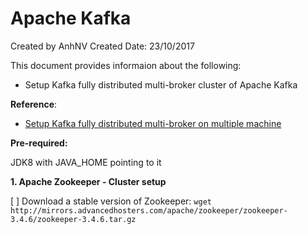 # Apache Kafka
Created by AnhNV Created Date: 23/10/2017

This document provides informaion about the following:

- Setup Kafka fully distributed multi-broker cluster of Apache Kafka

**Reference**:

- [Setup Kafka fully distributed multi-broker on multiple machine][kafka-multiple-setup]

**Pre-required:**

JDK8 with JAVA_HOME pointing to it

**1. Apache Zookeeper - Cluster setup**

[ ] Download a stable version of Zookeeper: `wget http://mirrors.advancedhosters.com/apache/zookeeper/zookeeper-3.4.6/zookeeper-3.4.6.tar.gz`

[kafka-multiple-setup]:(http://www.techburps.com/misc/multi-broker-apache-kafka-cluster-setup/64)